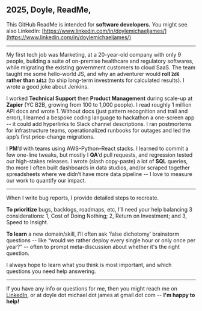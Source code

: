 ## 2025, Doyle, ReadMe, 

This GitHub ReadMe is intended for **software developers.** You might see also LinkedIn: [https://www.linkedin.com/in/doylemichaeljames/](https://www.linkedin.com/in/doylemichaeljames/)

---

My first tech job was Marketing, at a 20-year-old company with only 9 people, building a suite of on-premise healthcare and regulatory softwares, while migrating the existing government customers to cloud SaaS. The team taught me some hello-world JS, and why an adventurer would **roll `2d6` rather than `1d12`** (to ship long-term investments for calculated results). I wrote a good joke about Jenkins.

I worked **Technical Support** then **Product Management** during scale-up at **Zapier** (YC B2B, growing from 100 to 1,000 people). I read roughly 1 million API docs and wrote 1. Without docs (just pattern recognition and trail and error), I learned a bespoke coding language to hackathon a one-screen app -- it could add hyperlinks to Slack channel descriptions. I ran postmortems for infrastructure teams, operationalized runbooks for outages and led the app’s first price-change migrations.

I **PM**’d with teams using AWS–Python–React stacks. I learned to commit a few one-line tweaks, but mostly I **QA**’d pull requests, and regression tested our high-stakes releases. I wrote (slash copy-paste) a lot of **SQL** queries, tho more I often built dashboards in data studios, and/or scraped together spreadsheets where we didn’t have more data pipeline -- I love to measure our work to quantify our impact.

---

When I write bug reports, I provide detailed steps to recreate. 

**To prioritize** bugs, backlogs, roadmaps, etc, I’ll need your help balancing 3 considerations: 1, Cost of Doing Nothing; 2, Return on Investment; and 3, Speed to Insight. 

**To learn** a new domain/skill, I’ll often ask ‘false dichotomy’ brainstorm questions -- like “would we rather deploy every single hour or only once per year?” -- often to prompt meta-discussion about whether it's the right question.

I always hope to learn what you think is most important, and which questions you need help answering. 

---

If you have any info or questions for me, then you might reach me on [LinkedIn](https://www.linkedin.com/in/doylemichaeljames/), or at doyle dot michael dot james at gmail dot com -- **I'm happy to help!**
